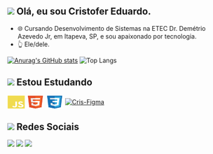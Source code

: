 ## <img src="https://slackmojis.com/emojis/31011-meow_bongo-keyboard/download" width="30"/> Olá, eu sou Cristofer Eduardo.

- 🌐 Cursando Desenvolvimento de Sistemas na ETEC Dr. Demétrio Azevedo Jr, em Itapeva, SP, e sou apaixonado por tecnologia. 
- 👆 Ele/dele.

[![Anurag's GitHub stats](https://github-readme-stats.vercel.app/api?username=letCristoferAlves&show_icons=true&theme=date_night)](https://github.com/letCristoferAlves/github-readme-stats)
![Top Langs](https://github-readme-stats.vercel.app/api/top-langs/?username=letCristoferAlves1&layout=compact&theme=date_night)
## <img src="https://slackmojis.com/emojis/10521-meow_code/download" width="30"/> Estou Estudando 
<div style="display: inline_block">
  <a href="https://g.co/kgs/qgv5XEf"><img align="center" alt="Cris-Js" height="30" width="40" src="https://raw.githubusercontent.com/devicons/devicon/master/icons/javascript/javascript-plain.svg"></a>
  <a href="https://g.co/kgs/tWu9QsQ"><img align="center" alt="Cris-HTML" height="30" width="40" src="https://raw.githubusercontent.com/devicons/devicon/master/icons/html5/html5-original.svg"></a>
  <a href="https://g.co/kgs/k25AJga"><img align="center" alt="Cris-CSS" height="30" width="40" src="https://raw.githubusercontent.com/devicons/devicon/master/icons/css3/css3-original.svg"></a>
  <a href="https://g.co/kgs/PA6bvQ8"><img align="center" alt="Cris-Figma" height="30" width="40" src="https://cdn.jsdelivr.net/gh/devicons/devicon@latest/icons/figma/figma-original.svg"></a>          
</div>

## <img src="https://slackmojis.com/emojis/47414-meow_li_detective/download" width="30"/> Redes Sociais 
<div> 
  <a href="https://www.instagram.com/cris0_0edu?igsh=eTdlcmZ6enBvaW9y" target="_blank"><img src="https://img.shields.io/badge/-Instagram-%23E4405F?style=for-the-badge&logo=instagram&logoColor=white" target="_blank"></a>
  <a href ="mailto:ecristofer196@gmail.com"><img src="https://img.shields.io/badge/-Gmail-%23333?style=for-the-badge&logo=gmail&logoColor=white" target="_blank"></a>
  <a href="https://www.linkedin.com/in/cristofer-almeida-7a8609321?utm_source=share&utm_campaign=share_via&utm_content=profile&utm_medium=android_app" target="_blank"><img src="https://img.shields.io/badge/-LinkedIn-%230077B5?style=for-the-badge&logo=linkedin&logoColor=white" target="_blank"></a> 
</div>
